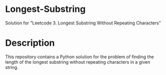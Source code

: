 # Longest-Substring
Solution for "Leetcode 3. Longest Substring Without Repeating Characters"

# Description

This repository contains a Python solution for the problem of finding the length of the longest substring without repeating characters in a given string.
